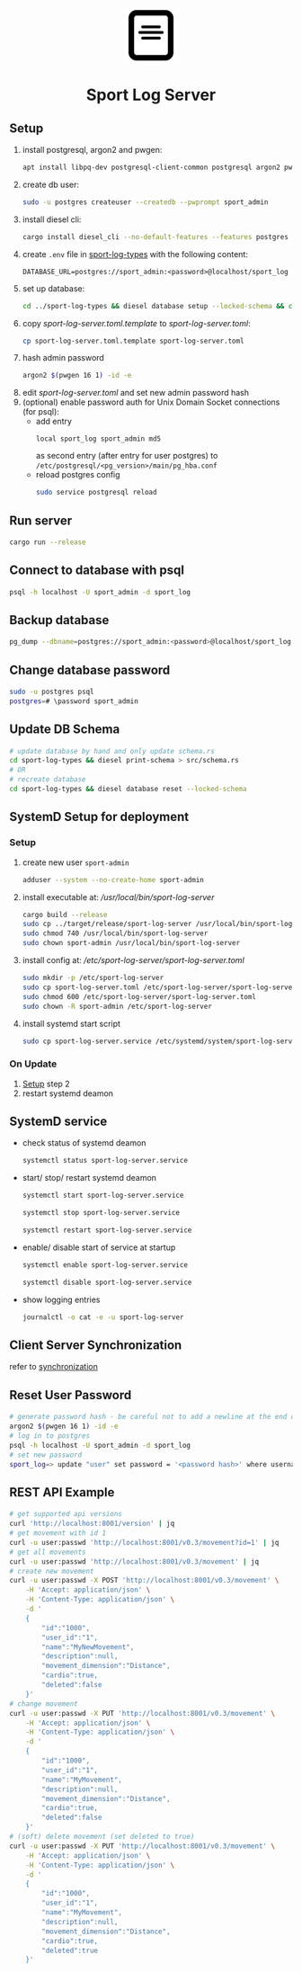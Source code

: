 <p align="center">
  <img src="../icon.png" height="100" align="center">
</p>

<h1 align="center">Sport Log Server</h1>

## Setup

1. install postgresql, argon2 and pwgen: 
    ```bash
    apt install libpq-dev postgresql-client-common postgresql argon2 pwgen
    ```
1. create db user: 
    ```bash
    sudo -u postgres createuser --createdb --pwprompt sport_admin
    ```
1. install diesel cli: 
    ```bash
    cargo install diesel_cli --no-default-features --features postgres
    ```
1. create `.env` file in [sport-log-types](sport-log-types) with the following content:
    ```
    DATABASE_URL=postgres://sport_admin:<password>@localhost/sport_log
    ```
1. set up database: 
    ```bash
    cd ../sport-log-types && diesel database setup --locked-schema && cd ../sport-log-server
    ```
1. copy *sport-log-server.toml.template* to *sport-log-server.toml*: 
    ```bash
    cp sport-log-server.toml.template sport-log-server.toml
    ```
1. hash admin password
    ```bash
    argon2 $(pwgen 16 1) -id -e
    ```
1. edit *sport-log-server.toml* and set new admin password hash
1. (optional) enable password auth for Unix Domain Socket connections (for psql): 
    *   add entry 
        ```text
        local sport_log sport_admin md5
        ```
        as second entry (after entry for user postgres) to `/etc/postgresql/<pg_version>/main/pg_hba.conf`
    *   reload postgres config
        ```bash
        sudo service postgresql reload
        ```

## Run server

```bash
cargo run --release
```

## Connect to database with psql

```bash
psql -h localhost -U sport_admin -d sport_log
```

## Backup database

```bash
pg_dump --dbname=postgres://sport_admin:<password>@localhost/sport_log --data-only --inserts > sport-log_$(date +%Y-%m-%d).dump.sql
```

## Change database password

```bash
sudo -u postgres psql
postgres=# \password sport_admin
```

## Update DB Schema

```bash
# update database by hand and only update schema.rs
cd sport-log-types && diesel print-schema > src/schema.rs
# OR
# recreate database
cd sport-log-types && diesel database reset --locked-schema
```

## SystemD Setup for deployment
### Setup 
1. create new user `sport-admin`
    ```bash
    adduser --system --no-create-home sport-admin
    ```
2. install executable at: */usr/local/bin/sport-log-server*
    ```bash
    cargo build --release
    sudo cp ../target/release/sport-log-server /usr/local/bin/sport-log-server
    sudo chmod 740 /usr/local/bin/sport-log-server
    sudo chown sport-admin /usr/local/bin/sport-log-server
    ```
3. install config at: */etc/sport-log-server/sport-log-server.toml*
    ```bash
    sudo mkdir -p /etc/sport-log-server
    sudo cp sport-log-server.toml /etc/sport-log-server/sport-log-server.toml
    sudo chmod 600 /etc/sport-log-server/sport-log-server.toml
    sudo chown -R sport-admin /etc/sport-log-server
    ```
4. install systemd start script
    ```bash
    sudo cp sport-log-server.service /etc/systemd/system/sport-log-server.service
    ```

### On Update
1. [Setup](README.md#setup-1) step 2
2. restart systemd deamon

## SystemD service

- check status of systemd deamon

    ```bash
    systemctl status sport-log-server.service
    ```

- start/ stop/ restart systemd deamon

    ```bash
    systemctl start sport-log-server.service
    ```

    ```bash
    systemctl stop sport-log-server.service
    ```

    ```bash
    systemctl restart sport-log-server.service
    ```

- enable/ disable start of service at startup

    ```bash
    systemctl enable sport-log-server.service
    ```

    ```bash
    systemctl disable sport-log-server.service
    ```

- show logging entries

    ```bash
    journalctl -o cat -e -u sport-log-server
    ```

## Client Server Synchronization

refer to [synchronization](../SYNCHRONIZATION.md)

## Reset User Password

```sh
# generate password hash - be careful not to add a newline at the end of the password
argon2 $(pwgen 16 1) -id -e
# log in to postgres
psql -h localhost -U sport_admin -d sport_log
# set new password
sport_log=> update "user" set password = '<password hash>' where username = '<username>';
```

## REST API Example

```sh
# get supported api versions
curl 'http://localhost:8001/version' | jq
# get movement with id 1
curl -u user:passwd 'http://localhost:8001/v0.3/movement?id=1' | jq
# get all movements
curl -u user:passwd 'http://localhost:8001/v0.3/movement' | jq
# create new movement
curl -u user:passwd -X POST 'http://localhost:8001/v0.3/movement' \
    -H 'Accept: application/json' \
    -H 'Content-Type: application/json' \
    -d '
    {
        "id":"1000",
        "user_id":"1",
        "name":"MyNewMovement",
        "description":null,
        "movement_dimension":"Distance",
        "cardio":true,
        "deleted":false
    }'
# change movement
curl -u user:passwd -X PUT 'http://localhost:8001/v0.3/movement' \
    -H 'Accept: application/json' \
    -H 'Content-Type: application/json' \
    -d '
    {
        "id":"1000",
        "user_id":"1",
        "name":"MyMovement",
        "description":null,
        "movement_dimension":"Distance",
        "cardio":true,
        "deleted":false
    }'
# (soft) delete movement (set deleted to true)
curl -u user:passwd -X PUT 'http://localhost:8001/v0.3/movement' \
    -H 'Accept: application/json' \
    -H 'Content-Type: application/json' \
    -d '
    {
        "id":"1000",
        "user_id":"1",
        "name":"MyMovement",
        "description":null,
        "movement_dimension":"Distance",
        "cardio":true,
        "deleted":true
    }'

```